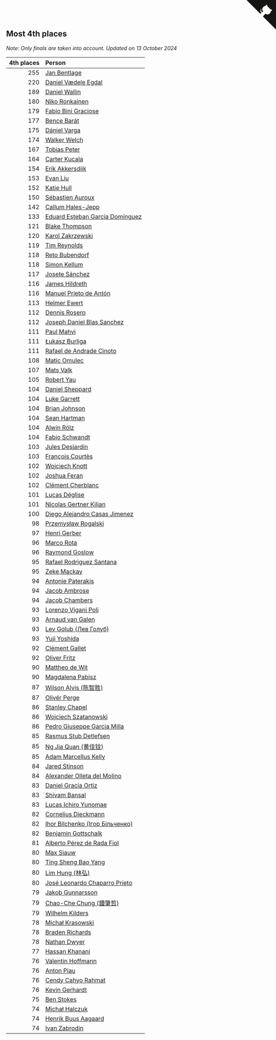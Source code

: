 ## Most 4th places

*Note: Only finals are taken into account.*
*Updated on 13 October 2024*

| 4th places | Person |
| ---: | :--- |
| 255 | [Jan Bentlage](https://www.worldcubeassociation.org/persons/2010BENT01) |
| 220 | [Daniel Vædele Egdal](https://www.worldcubeassociation.org/persons/2013EGDA01) |
| 189 | [Daniel Wallin](https://www.worldcubeassociation.org/persons/2013WALL03) |
| 180 | [Niko Ronkainen](https://www.worldcubeassociation.org/persons/2010RONK01) |
| 179 | [Fabio Bini Graciose](https://www.worldcubeassociation.org/persons/2010GRAC02) |
| 177 | [Bence Barát](https://www.worldcubeassociation.org/persons/2008BARA01) |
| 175 | [Dániel Varga](https://www.worldcubeassociation.org/persons/2008VARG01) |
| 174 | [Walker Welch](https://www.worldcubeassociation.org/persons/2011WELC01) |
| 167 | [Tobias Peter](https://www.worldcubeassociation.org/persons/2014PETE03) |
| 164 | [Carter Kucala](https://www.worldcubeassociation.org/persons/2015KUCA01) |
| 154 | [Erik Akkersdijk](https://www.worldcubeassociation.org/persons/2005AKKE01) |
| 153 | [Evan Liu](https://www.worldcubeassociation.org/persons/2009LIUE01) |
| 152 | [Katie Hull](https://www.worldcubeassociation.org/persons/2010HULL01) |
| 150 | [Sébastien Auroux](https://www.worldcubeassociation.org/persons/2008AURO01) |
| 142 | [Callum Hales-Jepp](https://www.worldcubeassociation.org/persons/2012HALE01) |
| 133 | [Eduard Esteban García Domínguez](https://www.worldcubeassociation.org/persons/2011EDUA01) |
| 121 | [Blake Thompson](https://www.worldcubeassociation.org/persons/2010THOM03) |
| 120 | [Karol Zakrzewski](https://www.worldcubeassociation.org/persons/2014ZAKR01) |
| 119 | [Tim Reynolds](https://www.worldcubeassociation.org/persons/2005REYN01) |
| 118 | [Reto Bubendorf](https://www.worldcubeassociation.org/persons/2012BUBE01) |
| 118 | [Simon Kellum](https://www.worldcubeassociation.org/persons/2016KELL12) |
| 117 | [Josete Sánchez](https://www.worldcubeassociation.org/persons/2015SANC18) |
| 116 | [James Hildreth](https://www.worldcubeassociation.org/persons/2009HILD01) |
| 116 | [Manuel Prieto de Antón](https://www.worldcubeassociation.org/persons/2015ANTO04) |
| 113 | [Helmer Ewert](https://www.worldcubeassociation.org/persons/2015EWER01) |
| 112 | [Dennis Rosero](https://www.worldcubeassociation.org/persons/2010ROSE03) |
| 112 | [Joseph Daniel Blas Sanchez](https://www.worldcubeassociation.org/persons/2016SANC08) |
| 111 | [Paul Mahvi](https://www.worldcubeassociation.org/persons/2012MAHV01) |
| 111 | [Łukasz Burliga](https://www.worldcubeassociation.org/persons/2013BURL01) |
| 111 | [Rafael de Andrade Cinoto](https://www.worldcubeassociation.org/persons/2007CINO01) |
| 108 | [Matic Omulec](https://www.worldcubeassociation.org/persons/2010OMUL02) |
| 107 | [Mats Valk](https://www.worldcubeassociation.org/persons/2007VALK01) |
| 105 | [Robert Yau](https://www.worldcubeassociation.org/persons/2009YAUR01) |
| 104 | [Daniel Sheppard](https://www.worldcubeassociation.org/persons/2009SHEP01) |
| 104 | [Luke Garrett](https://www.worldcubeassociation.org/persons/2017GARR05) |
| 104 | [Brian Johnson](https://www.worldcubeassociation.org/persons/2013JOHN10) |
| 104 | [Sean Hartman](https://www.worldcubeassociation.org/persons/2016HART02) |
| 104 | [Alwin Rölz](https://www.worldcubeassociation.org/persons/2016ROLZ01) |
| 104 | [Fabio Schwandt](https://www.worldcubeassociation.org/persons/2014SCHW02) |
| 103 | [Jules Desjardin](https://www.worldcubeassociation.org/persons/2010DESJ01) |
| 103 | [François Courtès](https://www.worldcubeassociation.org/persons/2008COUR01) |
| 102 | [Wojciech Knott](https://www.worldcubeassociation.org/persons/2011KNOT01) |
| 102 | [Joshua Feran](https://www.worldcubeassociation.org/persons/2011FERA01) |
| 102 | [Clément Cherblanc](https://www.worldcubeassociation.org/persons/2014CHER05) |
| 101 | [Lucas Déglise](https://www.worldcubeassociation.org/persons/2015DEGL01) |
| 101 | [Nicolas Gertner Kilian](https://www.worldcubeassociation.org/persons/2013GERT01) |
| 100 | [Diego Alejandro Casas Jimenez](https://www.worldcubeassociation.org/persons/2014JIME05) |
| 98 | [Przemysław Rogalski](https://www.worldcubeassociation.org/persons/2013ROGA02) |
| 97 | [Henri Gerber](https://www.worldcubeassociation.org/persons/2014GERB01) |
| 96 | [Marco Rota](https://www.worldcubeassociation.org/persons/2009ROTA01) |
| 96 | [Raymond Goslow](https://www.worldcubeassociation.org/persons/2014GOSL01) |
| 95 | [Rafael Rodriguez Santana](https://www.worldcubeassociation.org/persons/2012SANT12) |
| 95 | [Zeke Mackay](https://www.worldcubeassociation.org/persons/2015MACK06) |
| 94 | [Antonie Paterakis](https://www.worldcubeassociation.org/persons/2012PATE01) |
| 94 | [Jacob Ambrose](https://www.worldcubeassociation.org/persons/2010AMBR01) |
| 94 | [Jacob Chambers](https://www.worldcubeassociation.org/persons/2017CHAM09) |
| 93 | [Lorenzo Vigani Poli](https://www.worldcubeassociation.org/persons/2007POLI01) |
| 93 | [Arnaud van Galen](https://www.worldcubeassociation.org/persons/2006GALE01) |
| 93 | [Lev Golub (Лев Голуб)](https://www.worldcubeassociation.org/persons/2014HOLU01) |
| 93 | [Yuji Yoshida](https://www.worldcubeassociation.org/persons/2015YOSH01) |
| 92 | [Clément Gallet](https://www.worldcubeassociation.org/persons/2004GALL02) |
| 92 | [Oliver Fritz](https://www.worldcubeassociation.org/persons/2014FRIT02) |
| 90 | [Mattheo de Wit](https://www.worldcubeassociation.org/persons/2015WITM01) |
| 90 | [Magdalena Pabisz](https://www.worldcubeassociation.org/persons/2017PABI01) |
| 87 | [Wilson Alvis (陈智胜)](https://www.worldcubeassociation.org/persons/2011ALVI01) |
| 87 | [Olivér Perge](https://www.worldcubeassociation.org/persons/2007PERG01) |
| 86 | [Stanley Chapel](https://www.worldcubeassociation.org/persons/2016CHAP04) |
| 86 | [Wojciech Szatanowski](https://www.worldcubeassociation.org/persons/2011SZAT01) |
| 86 | [Pedro Giuseppe Garcia Milla](https://www.worldcubeassociation.org/persons/2016MILL07) |
| 85 | [Rasmus Stub Detlefsen](https://www.worldcubeassociation.org/persons/2014DETL01) |
| 85 | [Ng Jia Quan (黄佳铨)](https://www.worldcubeassociation.org/persons/2015QUAN03) |
| 85 | [Adam Marcellus Kelly](https://www.worldcubeassociation.org/persons/2016KELL10) |
| 84 | [Jared Stinson](https://www.worldcubeassociation.org/persons/2014STIN01) |
| 84 | [Alexander Olleta del Molino](https://www.worldcubeassociation.org/persons/2008OLLE01) |
| 83 | [Daniel Gracia Ortiz](https://www.worldcubeassociation.org/persons/2009ORTI01) |
| 83 | [Shivam Bansal](https://www.worldcubeassociation.org/persons/2011BANS02) |
| 83 | [Lucas Ichiro Yunomae](https://www.worldcubeassociation.org/persons/2014YUNO01) |
| 82 | [Cornelius Dieckmann](https://www.worldcubeassociation.org/persons/2009DIEC01) |
| 82 | [Ihor Bilchenko (Ігор Більченко)](https://www.worldcubeassociation.org/persons/2011BILC01) |
| 82 | [Benjamin Gottschalk](https://www.worldcubeassociation.org/persons/2016GOTT01) |
| 81 | [Alberto Pérez de Rada Fiol](https://www.worldcubeassociation.org/persons/2011FIOL01) |
| 80 | [Max Siauw](https://www.worldcubeassociation.org/persons/2017SIAU02) |
| 80 | [Ting Sheng Bao Yang](https://www.worldcubeassociation.org/persons/2008BAOY01) |
| 80 | [Lim Hung (林弘)](https://www.worldcubeassociation.org/persons/2016HUNG08) |
| 80 | [José Leonardo Chaparro Prieto](https://www.worldcubeassociation.org/persons/2011CHAP01) |
| 79 | [Jakob Gunnarsson](https://www.worldcubeassociation.org/persons/2015GUNN01) |
| 79 | [Chao-Che Chung (鍾肇哲)](https://www.worldcubeassociation.org/persons/2012CHON03) |
| 79 | [Wilhelm Kilders](https://www.worldcubeassociation.org/persons/2010KILD02) |
| 78 | [Michał Krasowski](https://www.worldcubeassociation.org/persons/2013KRAS02) |
| 78 | [Braden Richards](https://www.worldcubeassociation.org/persons/2017RICH02) |
| 78 | [Nathan Dwyer](https://www.worldcubeassociation.org/persons/2011DWYE02) |
| 77 | [Hassan Khanani](https://www.worldcubeassociation.org/persons/2018KHAN26) |
| 76 | [Valentin Hoffmann](https://www.worldcubeassociation.org/persons/2011HOFF02) |
| 76 | [Anton Piau](https://www.worldcubeassociation.org/persons/2008PIAU01) |
| 76 | [Cendy Cahyo Rahmat](https://www.worldcubeassociation.org/persons/2010RAHM02) |
| 76 | [Kevin Gerhardt](https://www.worldcubeassociation.org/persons/2013GERH01) |
| 75 | [Ben Stokes](https://www.worldcubeassociation.org/persons/2018STOK01) |
| 74 | [Michał Halczuk](https://www.worldcubeassociation.org/persons/2006HALC01) |
| 74 | [Henrik Buus Aagaard](https://www.worldcubeassociation.org/persons/2006BUUS01) |
| 74 | [Ivan Zabrodin](https://www.worldcubeassociation.org/persons/2012ZABR01) |


<a href="https://github.com/jonatanklosko/wca_statistics" class="github-corner" aria-label="View source on Github"><svg width="80" height="80" viewBox="0 0 250 250" style="fill:#151513; color:#fff; position: absolute; top: 0; border: 0; right: 0;" aria-hidden="true"><path d="M0,0 L115,115 L130,115 L142,142 L250,250 L250,0 Z"></path><path d="M128.3,109.0 C113.8,99.7 119.0,89.6 119.0,89.6 C122.0,82.7 120.5,78.6 120.5,78.6 C119.2,72.0 123.4,76.3 123.4,76.3 C127.3,80.9 125.5,87.3 125.5,87.3 C122.9,97.6 130.6,101.9 134.4,103.2" fill="currentColor" style="transform-origin: 130px 106px;" class="octo-arm"></path><path d="M115.0,115.0 C114.9,115.1 118.7,116.5 119.8,115.4 L133.7,101.6 C136.9,99.2 139.9,98.4 142.2,98.6 C133.8,88.0 127.5,74.4 143.8,58.0 C148.5,53.4 154.0,51.2 159.7,51.0 C160.3,49.4 163.2,43.6 171.4,40.1 C171.4,40.1 176.1,42.5 178.8,56.2 C183.1,58.6 187.2,61.8 190.9,65.4 C194.5,69.0 197.7,73.2 200.1,77.6 C213.8,80.2 216.3,84.9 216.3,84.9 C212.7,93.1 206.9,96.0 205.4,96.6 C205.1,102.4 203.0,107.8 198.3,112.5 C181.9,128.9 168.3,122.5 157.7,114.1 C157.9,116.9 156.7,120.9 152.7,124.9 L141.0,136.5 C139.8,137.7 141.6,141.9 141.8,141.8 Z" fill="currentColor" class="octo-body"></path></svg></a><style>.github-corner:hover .octo-arm{animation:octocat-wave 560ms ease-in-out}@keyframes octocat-wave{0%,100%{transform:rotate(0)}20%,60%{transform:rotate(-25deg)}40%,80%{transform:rotate(10deg)}}@media (max-width:500px){.github-corner:hover .octo-arm{animation:none}.github-corner .octo-arm{animation:octocat-wave 560ms ease-in-out}}</style>
